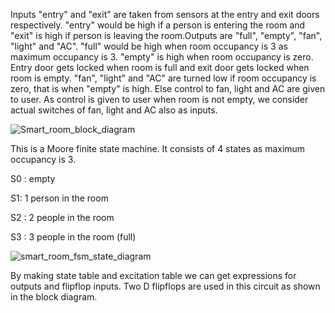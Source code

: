 Inputs "entry" and "exit" are taken from sensors at the entry and exit doors respectively. "entry" would be high if a person is entering the room and "exit" is high if person is leaving the room.Outputs are "full", "empty", "fan", "light" and "AC".
"full" would be high when room occupancy is 3 as maximum occupancy is 3.
"empty" is high when room occupancy is zero.
Entry door gets locked when room is full and exit door gets locked when room is empty.
"fan", "light" and "AC" are turned low if room occupancy is zero, that is when "empty" is high. Else control to fan, light and AC are given to user.
As control is given to user when room is not empty, we consider actual switches of fan, light and AC also as inputs.

![Smart_room_block_diagram](https://github.com/user-attachments/assets/7f364083-1701-4257-a73d-9c448d910949)


This is a Moore finite state machine. It consists of 4 states as maximum occupancy is 3.

S0 : empty

S1: 1 person in the room

S2 : 2 people in the room

S3 : 3 people in the room (full)

![smart_room_fsm_state_diagram](https://github.com/user-attachments/assets/be4eb830-2c19-4985-93be-6f364d0ad9d1)


By making state table and excitation table we can get expressions for outputs and flipflop inputs. Two D flipflops are used in this circuit as shown in the block diagram.
